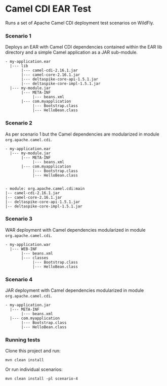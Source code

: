 # Camel CDI EAR Test

Runs a set of Apache Camel CDI deployment test scenarios on WildFly.

### Scenario 1

Deploys an EAR with Camel CDI dependencies contained within the EAR lib directory and a simple Camel application as a JAR sub-module.

```
- my-application.ear
  |--- lib
       |--- camel-cdi-2.16.1.jar
       |--- camel-core-2.16.1.jar
       |--- deltaspike-core-api-1.5.1.jar
       |--- deltaspike-core-impl-1.5.1.jar       
  |--- my-module.jar
       |--- META-INF
            |--- beans.xml
       |--- com.myapplication
            |--- Bootstrap.class
            |--- HelloBean.class
```

### Scenario 2

As per scenario 1 but the Camel dependencies are modularized in module `org.apache.camel.cdi`.

```
- my-application.ear
  |--- my-module.jar
       |--- META-INF
            |--- beans.xml
       |--- com.myapplication
            |--- Bootstrap.class
            |--- HelloBean.class
            

- module: org.apache.camel.cdi:main
|-- camel-cdi-2.16.1.jar
|-- camel-core-2.16.1.jar
|-- deltaspike-core-api-1.5.1.jar
|-- deltaspike-core-impl-1.5.1.jar
```
            
### Scenario 3

WAR deployment with Camel dependencies modularized in module `org.apache.camel.cdi`.

```
- my-application.war
  |--- WEB-INF
       |--- beans.xml
       |--- classes
            |--- Bootstrap.class
            |--- HelloBean.class            
```

### Scenario 4

JAR deployment with Camel dependencies modularized in module `org.apache.camel.cdi`.

```
- my-application.jar
  |--- META-INF
       |--- beans.xml
  |--- com.myapplication
       |--- Bootstrap.class
       |--- HelloBean.class
```
            
### Running tests

Clone this project and run:

```
mvn clean install
```

Or run individual scenarios:

```
mvn clean install -pl scenario-4
```

